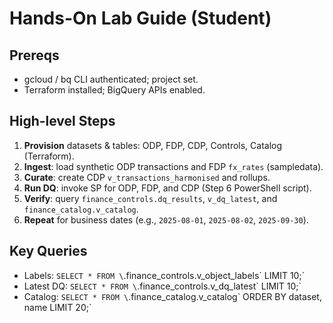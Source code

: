 # Hands-On Lab Guide (Student)
## Prereqs
- gcloud / bq CLI authenticated; project set.
- Terraform installed; BigQuery APIs enabled.

## High-level Steps
1. **Provision** datasets & tables: ODP, FDP, CDP, Controls, Catalog (Terraform).
2. **Ingest**: load synthetic ODP transactions and FDP `fx_rates` (sampledata).
3. **Curate**: create CDP `v_transactions_harmonised` and rollups.
4. **Run DQ**: invoke SP for ODP, FDP, and CDP (Step 6 PowerShell script).
5. **Verify**: query `finance_controls.dq_results`, `v_dq_latest`, and `finance_catalog.v_catalog`.
6. **Repeat** for business dates (e.g., `2025-08-01`, `2025-08-02`, `2025-09-30`).

## Key Queries
- Labels: `SELECT * FROM \`<project>.finance_controls.v_object_labels\` LIMIT 10;`
- Latest DQ: `SELECT * FROM \`<project>.finance_controls.v_dq_latest\` LIMIT 10;`
- Catalog: `SELECT * FROM \`<project>.finance_catalog.v_catalog\` ORDER BY dataset, name LIMIT 20;`
